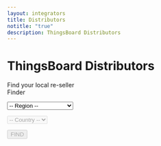 ```yaml
---
layout: integrators
title: Distributors
notitle: "true"
description: ThingsBoard Distributors
---
```


# ThingsBoard Distributors

<object id="map" width="100%" data="/images/partners/map-of-distributors.svg"></object>

<div id="distributors">Find your local re-seller</div>

<div id="integratorsGrid">
<div id="filterContainer">
Finder
<form class="form" action= "" name="filter">
<script src="https://cdnjs.cloudflare.com/ajax/libs/jquery/3.3.1/jquery.min.js"></script>
<p><select class="dropSelector" id="region" name="region">
<option value="0" selected="true" disabled="disabled">-- Region --</option>
<option id="Africa" value="1">Africa</option>
<option id="Asia" value="2">Asia</option>
<option id="Australia and Oceania" value="3">Australia and Oceania</option>
<option id="Europe" value="4">Europe</option>
<option id="Middle East" value="5">Middle East</option>
<option id="North America" value="6">North America</option>
<option id="South America" value="7">South America</option>
<option value="8">Worldwide</option>
</select></p>
<p><select class="dropSelector" id="country" name="country" disabled="disabled">
<option id="-- Country --">-- Country --</option>
</select></p>
<p><input class="buttonSearch" id="Search" type="button" value="FIND" onClick="PushIndex(this.form)" disabled="disabled"></p>
</form>
</div>
<div id="integratorsContainer"></div>
</div>

<style>
	{% include integrators.css %}
</style>

<script>
	{% include integrators.js
        containerId="integratorsContainer" %}
</script>
<script>
	window.onload = Empty();
</script>
